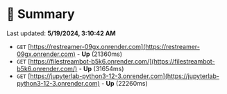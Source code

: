 # 📖 Summary
Last updated: **5/19/2024, 3:10:42 AM**

- `GET` [https://restreamer-09gx.onrender.com](https://restreamer-09gx.onrender.com) - **Up** (21360ms)
- `GET` [https://filestreambot-b5k6.onrender.com/](https://filestreambot-b5k6.onrender.com/) - **Up** (31654ms)
- `GET` [https://jupyterlab-python3-12-3.onrender.com](https://jupyterlab-python3-12-3.onrender.com) - **Up** (22260ms)
